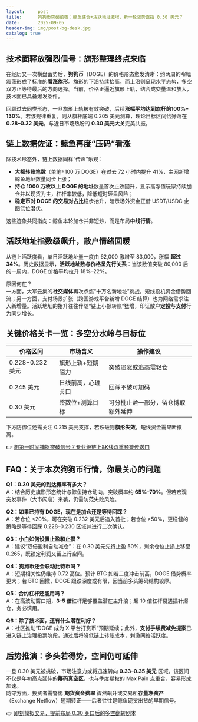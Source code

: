 ```yaml
---
layout:     post
title:      狗狗币突破前夜：鲸鱼建仓+活跃地址激增，新一轮涨势直指 0.30 美元？
date:       2025-09-05
header-img: img/post-bg-desk.jpg
catalog: true
---
```


## 技术面释放强烈信号：旗形整理终点来临

在经历又一次横盘蓄势后，**狗狗币**（DOGE）的价格形态愈发清晰：约两周的窄幅震荡形成了标准的**看涨旗形**。旗形的下沿持续抬高，而上沿则呈现水平态势，多空双方正等待最后的方向选择。当前，价格正逼近旗形上轨，结合成交量温和放大，技术面已具备爆发条件。

回顾过去同类形态，一旦旗形上轨被有效突破，后续**涨幅平均达到旗杆的100%–130%**。若该规律重复，则从旗杆底端 0.205 美元测算，理论目标区间恰好落在 **0.28–0.32 美元**，与近日市场热盼的 **0.30 美元大关**完美共振。

## 链上数据佐证：鲸鱼再度“压码”看涨

除技术形态外，链上数据同样“传声”乐观：

- **大额转账笔数**（单笔≥100 万 DOGE）在过去 72 小时内提升 41%，主网新增鲸鱼地址数量同步上涨；
- **持仓 1000 万枚以上 DOGE 的地址**数量首次止跌回升，显示高净值玩家持续加仓并以现货为主，杠杆率较低，降低短时砸盘风险；
- **稳定币对 DOGE 的交易对占比**稳步抬升，暗示场外资金正借 USDT/USDC 企图低位潜伏。

这些迹象共同指向：鲸鱼本轮加仓并非短炒，而是布局**中线行情**。

## 活跃地址指数级飙升，散户情绪回暖

从链上活跃度看，单日活跃地址量一度由 62,000 激增至 83,000，涨幅 **超过 34%**。历史数据显示，**活跃地址数与价格呈先行关系**：当该数值突破 80,000 后的一周内，DOGE 价格平均拉升 18%–22%。

原因何在？  
一方面，大军云集的**社交媒体**再次点燃“十万名新地址”挑战，短线投机资金借势回流；另一方面，支付场景扩张（跨国游戏平台新增 DOGE 结算）也为网络需求注入新增量。活跃地址的抬升往往伴随“链上小额转账”猛增，印证散户**定投与支付**行为同步增长。

## 关键价格关卡一览：多空分水岭与目标位

| 价格区间 | 市场含义 | 操作建议 |
| --- | --- | --- |
| 0.228 – 0.232 美元 | 旗形上轨+短期阻力 | 突破追涨或追高需轻仓 |
| 0.245 美元 | 日线前高，心理关口 | 回踩不破可加码 |
| 0.30 美元 | 整数位+测算目标 | 可分批止盈一部分，留仓博取额外延伸 |

下方防御位还需关注 0.215 美元支撑，若跌破则**旗形失效**，短线资金需果断撤离。

👉 [想第一时间捕捉突破信号？专业级链上&K线双重预警传送门](https://okxdog.com/)

## FAQ：关于本次狗狗币行情，你最关心的问题

**Q1：0.30 美元的到达概率有多大？**  
A：结合历史旗形形态统计与鲸鱼持仓动向，突破概率约 **65%–70%**。但若宏观突发事件（大市闪崩）来袭，仍需防范失败风险。

**Q2：如果已持有 DOGE，现在是加仓还是等待回踩？**  
A：若仓位 <20%，可在突破 0.232 美元后追入首批；若仓位 >50%，更稳健的策略是等待回踩 0.228–0.230 区域并进行二次确认。

**Q3：小白如何设置止盈和止损？**  
A：建议“双倍盈利自动减仓”：在 0.30 美元先行止盈 50%，剩余仓位止损上移至 0.265，既锁定利润又留上行空间。

**Q4：狗狗币还会联动比特币吗？**  
A：短期相关性仍维持 0.72 高位。预计 BTC 如若二度冲击前高，DOGE 借势概率更大；若 BTC 回撤，DOGE 跟跌深度或有限，因当前多头筹码结构较厚。

**Q5：合约杠杆还能用吗？**  
A：在高波动窗口期，**3–5 倍**杠杆足够覆盖潜在主升浪；超 10 倍杠杆易遇插针爆仓，务必慎用。

**Q6：除了技术面，还有什么潜在利好？**  
A：社区推动“DOGE 成为 X 平台打赏币”预期延续；此外，**支付手续费减免提案**已进入链上治理投票阶段，通过后将降低链上转账成本，刺激网络活跃度。

## 后势推演：多头若得势，空间仍可延伸

一旦 0.30 美元被挑破，市场注意力或将迅速转向 **0.33–0.35 美元** 区域。该区间不仅是年初高点延伸的**筹码真空区**，也与季度期权的 Max Pain 点重合，容易形成加速。  
防守方面，投资者需警惕 **期货资金费率** 骤然飙升或交易所**存量净资产**（Exchange Netflow）短期转正——后者往往是鲸鱼现货出货的早期信号。

👉 [即刻模拟交易，提前布局 0.30 关口后的多空翻转剧本](https://okxdog.com/)